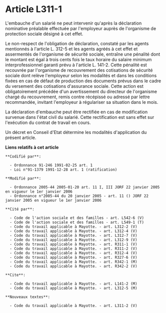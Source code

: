 # Article L311-1

L'embauche d'un salarié ne peut intervenir qu'après la déclaration nominative préalable effectuée par l'employeur auprès de
l'organisme de protection sociale désigné à cet effet.

Le non-respect de l'obligation de déclaration, constaté par les agents mentionnés à l'article L. 312-5 et les agents agréés à
cet effet et assermentés de l'organisme de sécurité sociale, entraîne une pénalité dont le montant est égal à trois cents
fois le taux horaire du salaire minimum interprofessionnel garanti prévu à l'article L. 141-2. Cette pénalité est recouvrée
par l'organisme de recouvrement des cotisations de sécurité sociale dont relève l'employeur selon les modalités et dans les
conditions fixées en cas de défaut de production des documents prévus dans le cadre du versement des cotisations d'assurance
sociale. Cette action est obligatoirement précédée d'un avertissement du directeur de l'organisme chargé du recouvrement,
remis contre récépissé ou adressé par lettre recommandée, invitant l'employeur à régulariser sa situation dans le mois.

La déclaration d'embauche peut être rectifiée en cas de modification survenue dans l'état civil du salarié. Cette
rectification est sans effet sur l'exécution du contrat de travail en cours.

Un décret en Conseil d'Etat détermine les modalités d'application du présent article.

**Liens relatifs à cet article**

	**Codifié par**:

	  - Ordonnance 91-246 1991-02-25 art. 1
	  - Loi n°91-1379 1991-12-28 art. 1 (ratification)

	**Modifié par**:

	  - Ordonnance 2005-44 2005-01-20 art. 11 I, III JORF 22 janvier 2005 en vigueur le 1er janvier 2006
	  - Ordonnance n°2005-44 du 20 janvier 2005 - art. 11 () JORF 22 janvier 2005 en vigueur le 1er janvier 2006

	**Cité par**:

	  - Code de l'action sociale et des familles - art. L542-6 (V)
	  - Code de l'action sociale et des familles - art. L549-1 (T)
	  - Code du travail applicable à Mayotte. - art. L312-2 (V)
	  - Code du travail applicable à Mayotte. - art. L312-4 (V)
	  - Code du travail applicable à Mayotte. - art. L312-7 (V)
	  - Code du travail applicable à Mayotte. - art. L312-9 (V)
	  - Code du travail applicable à Mayotte. - art. R311-1 (V)
	  - Code du travail applicable à Mayotte. - art. R311-2 (V)
	  - Code du travail applicable à Mayotte. - art. R312-4 (V)
	  - Code du travail applicable à Mayotte. - art. R327-6 (V)
	  - Code du travail applicable à Mayotte. - art. R342-1 (M)
	  - Code du travail applicable à Mayotte. - art. R342-2 (V)

	**Cite**:

	  - Code du travail applicable à Mayotte. - art. L141-2 (M)
	  - Code du travail applicable à Mayotte. - art. L312-5 (M)

	**Nouveaux textes**:

	  - Code du travail applicable à Mayotte. - art. L311-2 (V)
